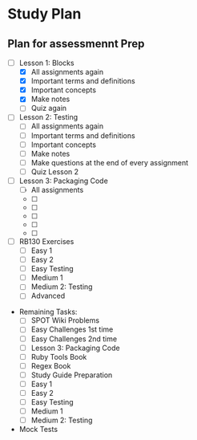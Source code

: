# Study Plan

## Plan for assessmennt Prep

- [ ] Lesson 1: Blocks
  - [X] All assignments again
  - [X] Important terms and definitions
  - [X] Important concepts
  - [X] Make notes
  - [ ] Quiz again

- [ ] Lesson 2: Testing
  - [ ]  All assignments again
  - [ ]  Important terms and definitions
  - [ ]  Important concepts
  - [ ]  Make notes
  - [ ]  Make questions at the end of every assignment
  - [ ]  Quiz Lesson 2

- [ ] Lesson 3: Packaging Code
  - [ ]  All assignments
  - [ ]  
  - [ ]  
  - [ ]  
  - [ ]  
  - [ ]  

- [ ] RB130 Exercises
  - [ ] Easy 1
  - [ ] Easy 2
  - [ ] Easy Testing
  - [ ] Medium 1
  - [ ] Medium 2: Testing
  - [ ] Advanced

- Remaining Tasks:
  - [ ] SPOT Wiki Problems
  - [ ] Easy Challenges 1st time
  - [ ] Easy Challenges 2nd time
  - [ ] Lesson 3: Packaging Code
  - [ ] Ruby Tools Book
  - [ ] Regex Book
  - [ ] Study Guide Preparation
  - [ ] Easy 1
  - [ ] Easy 2
  - [ ] Easy Testing
  - [ ] Medium 1
  - [ ] Medium 2: Testing

- Mock Tests